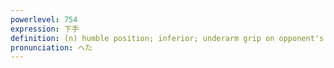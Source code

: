```yaml
---
powerlevel: 754
expression: 下手
definition: (n) humble position; inferior; underarm grip on opponent's belt (sumo); (P)
pronunciation: へた
---
```

